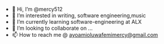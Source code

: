 - 👋 Hi, I’m @mercy512
- 👀 I’m interested in writing, software engineering,music
- 🌱 I’m currently learning software-engineering at ALX
- 💞️ I’m looking to collaborate on ...
- 📫 How to reach me @ ayoamioluwafemimercy@gmail.com

<!---
mercy512/mercy512 is a ✨ special ✨ repository because its `README.md` (this file) appears on your GitHub profile.
You can click the Preview link to take a look at your changes.
--->
